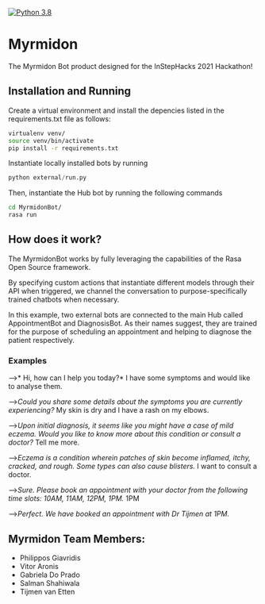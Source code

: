 [![Python 3.8](https://img.shields.io/badge/python-3.8-blue.svg)](https://www.python.org/downloads/release/python-380/)

# Myrmidon

The Myrmidon Bot product designed for the InStepHacks 2021 Hackathon!

## Installation and Running
Create a virtual environment and install the depencies listed in the requirements.txt file as follows:

```bash
virtualenv venv/
source venv/bin/activate
pip install -r requirements.txt
```

Instantiate locally installed bots by running 

```python 
python external/run.py
```

Then, instantiate the Hub bot by running the following commands

```bash
cd MyrmidonBot/
rasa run
```

## How does it work?
The MyrmidonBot works by fully leveraging the capabilities of the Rasa Open Source framework.

By specifying custom actions that instantiate different models through their API when triggered, we channel the conversation to purpose-specifically trained chatbots when necessary.

In this example, two external bots are connected to the main Hub called AppointmentBot and DiagnosisBot. As their names suggest, they are trained for the purpose of scheduling an appointment and helping to diagnose the patient respectively. 

### Examples
-->* Hi, how can I help you today?*
I have some symptoms and would like to analyse them.

-->*Could you share some details about the symptoms you are currently experiencing?*
My skin is dry and I have a rash on my elbows. 

-->*Upon initial diagnosis, it seems like you might have a case of mild eczema. Would you like to know more about this condition or consult a doctor?*
Tell me more.

-->*Eczema is a condition wherein patches of skin become inflamed, itchy, cracked, and rough. Some types can also cause blisters.*
I want to consult a doctor.

-->*Sure. Please book an appointment with your doctor from the following time slots: 10AM, 11AM, 12PM, 1PM.*
1PM

-->*Perfect. We have booked an appointment with Dr Tijmen at 1PM.*

## Myrmidon Team Members:
  * Philippos Giavridis
  * Vitor Aronis
  * Gabriela Do Prado
  * Salman Shahiwala
  * Tijmen van Etten
